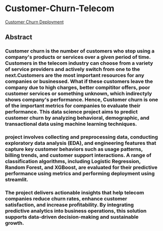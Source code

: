 # Customer-Churn-Telecom

[Customer Churn Deployment ](https://customer-churn-telecom.streamlit.app/)

## Abstract
### Customer churn is the number of customers who stop using a company's products or services over a given period of time. Customers in the telecom industry can choose from a variety of service providers and actively switch from one to the next.Customers are the most important resources for any companies or businessed. What if these customers leave the company due to high charges, better compititor offers, poor customer services or something unknown, which indirectyly shows company's performance. Hence, Customer churn is one of the important metrics for companies to evaluate their performance.  This data science project aims to predict customer churn by analyzing behavioral, demographic, and transactional data using machine learning techniques.

### project involves collecting and preprocessing data, conducting exploratory data analysis (EDA), and engineering features that capture key customer behaviors such as usage patterns, billing trends, and customer support interactions. A range of classification algorithms, including Logistic Regression, Random Forest, and XGBoost, are evaluated for their predictive performance using metrics and performing deployment using streamlit.

### The project delivers actionable insights that help telecom companies reduce churn rates, enhance customer satisfaction, and increase profitability. By integrating predictive analytics into business operations, this solution supports data-driven decision-making and sustainable growth.
